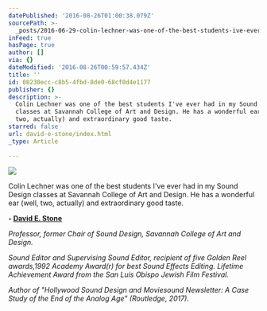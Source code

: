 ```yaml
---
datePublished: '2016-08-26T01:00:38.079Z'
sourcePath: >-
  _posts/2016-06-29-colin-lechner-was-one-of-the-best-students-ive-ever-had-in.md
inFeed: true
hasPage: true
author: []
via: {}
dateModified: '2016-08-26T00:59:57.434Z'
title: ''
id: 08230ecc-c8b5-4fbd-8de0-68cf0d4e1177
publisher: {}
description: >-
  Colin Lechner was one of the best students I've ever had in my Sound Design
  classes at Savannah College of Art and Design. He has a wonderful ear (well,
  two, actually) and extraordinary good taste.
starred: false
url: david-e-stone/index.html
_type: Article

---
```

![](https://the-grid-user-content.s3-us-west-2.amazonaws.com/a6a8f0aa-9508-41ef-a713-e063e671c82e.jpg)

Colin Lechner was one of the best students I've ever had in my Sound Design classes at Savannah College of Art and Design. He has a wonderful ear (well, two, actually) and extraordinary good taste.

**- [David E. Stone][0]**

_Professor, former Chair of Sound Design, Savannah College of Art and Design._

_Sound Editor and Supervising Sound Editor, recipient of five Golden Reel awards,1992 Academy Award(r) for best Sound Effects Editing. Lifetime Achievement Award from the San Luis Obispo Jewish Film Festival._

_Author of "Hollywood Sound Design and Moviesound Newsletter: A Case Study of the End of the Analog Age" (Routledge, 2017)._

[0]: http://www.imdb.com/name/nm0831823/?ref_=fn_al_nm_1 "David E. Stone"